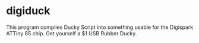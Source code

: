 # digiduck
This program compiles Ducky Script into something usable for the Digispark ATTiny 85 chip. Get yourself a $1 USB Rubber Ducky.
